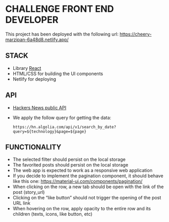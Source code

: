 # CHALLENGE FRONT END DEVELOPER

This project has been deployed with the following url: https://cheery-marzipan-6a48d8.netlify.app/ 

## STACK
- Library [React](https://reactjs.org/)
- HTML/CSS for building the UI components
- Netlify for deploying

## API
- [Hackers News public API](https://hn.algolia.com/api)
- We apply the follow query for getting the data:
  
  ` https://hn.algolia.com/api/v1/search_by_date?query=${technology}&page=${page} `

## FUNCTIONALITY
- The selected filter should persist on the local storage
- The favorited posts should persist on the local storage
- The web app is expected to work as a responsive web application
- If you decide to implement the pagination component, it should behave like this
one: https://material-ui.com/components/pagination/
- When clicking on the row, a new tab should be open with the link of the post
(story_url)
- Clicking on the “like button” should not trigger the opening of the post URL link
- When hovering on the row, apply opacity to the entire row and its children (texts,
icons, like button, etc)

